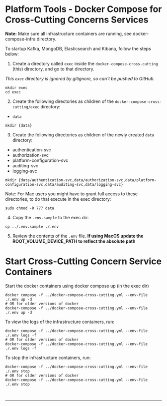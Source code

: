 # Platform Tools - Docker Compose for Cross-Cutting Concerns Services

**Note:** Make sure all infrastructure containers are running, see docker-compose-infra directory. 


To startup Kafka, MongoDB, Elasticsearch and Kibana, follow the steps below:

1. Create a directory called `exec` inside the `docker-compose-cross-cutting` (this) directory, and go to that directory.

_This `exec` directory is ignored by gitignore, so can't be pushed to GitHub._

```shell
mkdir exec 
cd exec
```

2. Create the following directories as children of the `docker-compose-cross-cutting/exec` directory:
* `data`

```shell
mkdir {data}
```


3. Create the following directories as children of the newly created `data` directory:

* authentication-svc
* authorization-svc
* platform-configuration-svc
* auditing-svc
* logging-svc

```shell
mkdir {data/authentication-svc,data/authorization-svc,data/platform-configuration-svc,data/auditing-svc,data/logging-svc}
```

Note: For Mac users you might have to grant full access to these directories, to do that execute in the exec directory:
```shell
sudo chmod -R 777 data
```

4. Copy the `.env.sample` to the exec dir:
```shell
cp ../.env.sample ./.env
```

5. Review the contents of the `.env` file. **If using MacOS update the ROOT_VOLUME_DEVICE_PATH to reflect the absolute path**



# Start Cross-Cutting Concern Service Containers

Start the docker containers using docker compose up (in the exec dir)
```shell
docker compose -f ../docker-compose-cross-cutting.yml --env-file ./.env up -d
# OR for older versions of docker
docker-compose -f ../docker-compose-cross-cutting.yml --env-file ./.env up -d
```


To view the logs of the infrastructure containers, run:
```shell
docker compose -f ../docker-compose-cross-cutting.yml --env-file ./.env logs -f
# OR for older versions of docker
docker-compose -f ../docker-compose-cross-cutting.yml --env-file ./.env logs -f
```

To stop the infrastructure containers, run:
```shell
docker-compose -f ../docker-compose-cross-cutting.yml --env-file ./.env stop
# OR for older versions of docker
docker-compose -f ../docker-compose-cross-cutting.yml --env-file ./.env stop
```


&nbsp; 

---
